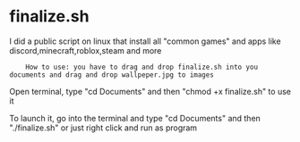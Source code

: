 # finalize.sh
I did a public script on linux that install all "common games" and apps like discord,minecraft,roblox,steam and more

        How to use: you have to drag and drop finalize.sh into you documents and drag and drop wallpeper.jpg to images
  Open terminal, type "cd Documents" 
    and then "chmod +x finalize.sh" to use it
    
  To launch it, go into the terminal and type "cd Documents"
    and then "./finalize.sh" or just right click and run as program
